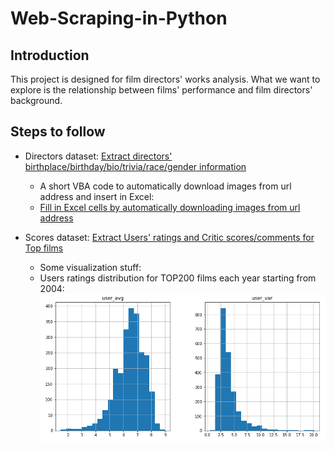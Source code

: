 # Web-Scraping-in-Python
## Introduction
This project is designed for film directors' works analysis. What we want to explore is the relationship between films' performance and film directors' background.

## Steps to follow
- Directors dataset: [Extract directors' birthplace/birthday/bio/trivia/race/gender information](https://github.com/MengyaoHuang/Web-Scraping-in-Python/blob/master/web%20scrapping.ipynb)
  - A short VBA code to automatically download images from url address and insert in Excel:
  - [Fill in Excel cells by automatically downloading images from url address](https://github.com/MengyaoHuang/Web-Scraping-in-Python/blob/master/VB%20fill%20in%20images%20through%20downloads.txt)

- Scores dataset: [Extract Users' ratings and Critic scores/comments for Top films](https://github.com/MengyaoHuang/Web-Scraping-in-Python/blob/master/score_scraping.ipynb)
  - Some visualization stuff:
  - Users ratings distribution for TOP200 films each year starting from 2004:
  ![](https://github.com/MengyaoHuang/Web-Scraping-in-Python/blob/master/Users.PNG)

